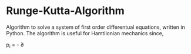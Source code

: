 # Runge-Kutta-Algorithm

Algorithm to solve a system of first order differentual equations, written in Python. The algorithm is useful for Hamtilonian mechanics since,

p<sub>i</sub> = - $\partial$
